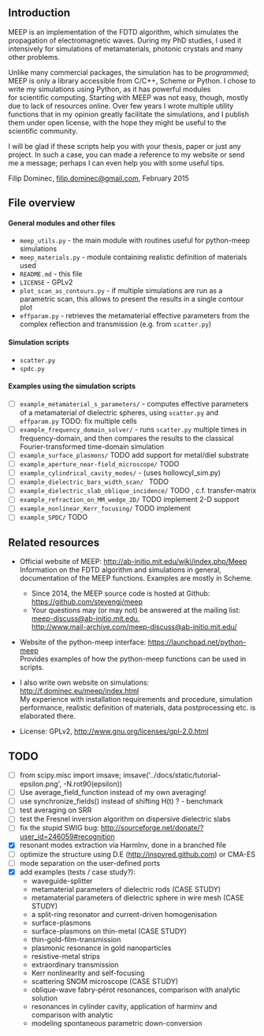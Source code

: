 ## Introduction
MEEP is an implementation of the FDTD algorithm, which simulates the propagation of electromagnetic
waves. During my PhD studies, I used it intensively for simulations of metamaterials, photonic crystals and
many other problems.

Unlike many commercial packages, the simulation has to be *programmed*; MEEP is only a library accessible from C/C++, Scheme or Python. I chose to write my simulations using Python, as it has powerful modules  
for scientific computing. Starting with MEEP was not easy, though, mostly due to lack of resources online. Over few 
years I wrote multiple utility functions that in my opinion greatly facilitate the simulations, and I publish 
them under open license, with the hope they might be useful to the scientific community.

I will be glad if these scripts help you with your thesis, paper or just any project. In such a case, you can 
made a reference to my website or send me a message; perhaps I can even help you with some useful tips.

Filip Dominec, filip.dominec@gmail.com,
February 2015


## File overview
#### General modules and other files
 * `meep_utils.py`       - the main module with routines useful for python-meep simulations
 * `meep_materials.py`   - module containing realistic definition of materials used 
 * `README.md`		     - this file
 * `LICENSE`			 - GPLv2
 * `plot_scan_as_contours.py` - if multiple simulations are run as a parametric scan, this allows to present the results in a single contour plot
 * `effparam.py`		 - retrieves the metamaterial effective parameters from the complex reflection and transmission (e.g. from `scatter.py`)

#### Simulation scripts
 * `scatter.py`
 * `spdc.py`

#### Examples using the simulation scripts
 * [ ]  `example_metamaterial_s_parameters/` - computes effective parameters of a metamaterial of dielectric spheres, using `scatter.py` and `effparam.py`
	TODO: fix multiple cells
 * [ ]  `example_frequency_domain_solver/` - runs `scatter.py` multiple times in frequency-domain, and then compares the results to the classical Fourier-transformed time-domain simulation
 * [ ]  `example_surface_plasmons/`
	TODO add support for metal/diel substrate
 * [ ]  `example_aperture_near-field_microscope/` 
    TODO
 * [ ]  `example_cylindrical_cavity_modes/` - (uses hollowcyl_sim.py)
 * [ ]  `example_dielectric_bars_width_scan/ `
	TODO
 * [ ]  `example_dielectric_slab_oblique_incidence/`
	TODO , c.f. transfer-matrix
 * [ ]  `example_refraction_on_MM_wedge_2D/`
	TODO implement 2-D support
 * [ ]  `example_nonlinear_Kerr_focusing/`
	TODO implement
 * [ ]  `example_SPDC/`
	TODO

## Related resources
 * Official website of MEEP: http://ab-initio.mit.edu/wiki/index.php/Meep     
Information on the FDTD algorithm and simulations in general, documentation of the MEEP functions. Examples 
are mostly in Scheme. 
   * Since 2014, the MEEP source code is hosted at Github: https://github.com/stevengj/meep
   * Your questions may (or may not) be answered at the mailing list: meep-discuss@ab-initio.mit.edu,      
http://www.mail-archive.com/meep-discuss@ab-initio.mit.edu/

 * Website of the python-meep interface: https://launchpad.net/python-meep     
Provides examples of how the python-meep functions can be used in scripts.

 * I also write own website on simulations: http://f.dominec.eu/meep/index.html     
My experience with installation requirements and procedure, simulation performance, realistic definition of 
materials, data postprocessing etc. is elaborated there.

 * License: GPLv2, http://www.gnu.org/licenses/gpl-2.0.html


## TODO
- [ ] from scipy.misc import imsave; imsave('../docs/static/tutorial-epsilon.png', -N.rot90(epsilon))
- [ ] Use average_field_function instead of my own averaging!
- [ ] use synchronize_fields() instead of shifting H(t) ? - benchmark
- [ ] test averaging on SRR
- [ ] test the Fresnel inversion algorithm on dispersive dielectric slabs
- [ ] fix the stupid SWIG bug: http://sourceforge.net/donate/?user_id=246059#recognition
- [x] resonant modes extraction via HarmInv, done in a branched file 
- [ ] optimize the structure using D.E (http://inspyred.github.com) or CMA-ES
- [ ] mode separation on the user-defined ports
- [x] add examples (tests / case study?):
   * waveguide-splitter
   * metamaterial parameters of dielectric rods (CASE STUDY)
   * metamaterial parameters of dielectric sphere in wire mesh (CASE STUDY)
   * a split-ring resonator and current-driven homogenisation
   * surface-plasmons
   * surface-plasmons on thin-metal (CASE STUDY) 
   * thin-gold-film-transmission
   * plasmonic resonance in gold nanoparticles
   * resistive-metal strips
   * extraordinary transmission
   * Kerr nonlinearity and self-focusing
   * scattering SNOM microscope (CASE STUDY)
   * oblique-wave fabry-pérot resonances, comparison with analytic solution
   * resonances in cylinder cavity, application of harminv and comparison with analytic
   * modeling spontaneous parametric down-conversion
